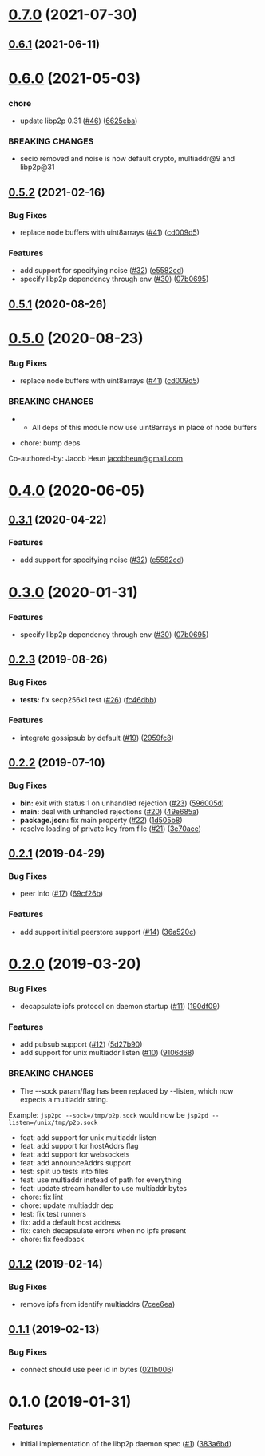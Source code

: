 # [0.7.0](https://github.com/libp2p/js-libp2p-daemon/compare/v0.6.1...v0.7.0) (2021-07-30)



## [0.6.1](https://github.com/libp2p/js-libp2p-daemon/compare/v0.6.0...v0.6.1) (2021-06-11)



# [0.6.0](https://github.com/libp2p/js-libp2p-daemon/compare/v0.5.2...v0.6.0) (2021-05-03)


### chore

* update libp2p 0.31 ([#46](https://github.com/libp2p/js-libp2p-daemon/issues/46)) ([6625eba](https://github.com/libp2p/js-libp2p-daemon/commit/6625ebaa6027cee7cd8d08de09035f0edc894c1a))


### BREAKING CHANGES

* secio removed and noise is now default crypto, multiaddr@9 and libp2p@31



## [0.5.2](https://github.com/libp2p/js-libp2p-daemon/compare/v0.2.3...v0.5.2) (2021-02-16)


### Bug Fixes

* replace node buffers with uint8arrays ([#41](https://github.com/libp2p/js-libp2p-daemon/issues/41)) ([cd009d5](https://github.com/libp2p/js-libp2p-daemon/commit/cd009d5e1f83724f907dd7f84239679633e8d197))


### Features

* add support for specifying noise ([#32](https://github.com/libp2p/js-libp2p-daemon/issues/32)) ([e5582cd](https://github.com/libp2p/js-libp2p-daemon/commit/e5582cdd00b7601cfe8ecc2b0d61a66bad71ab8a))
* specify libp2p dependency through env ([#30](https://github.com/libp2p/js-libp2p-daemon/issues/30)) ([07b0695](https://github.com/libp2p/js-libp2p-daemon/commit/07b0695157da539774de75f2316748164fdbd72d))



<a name="0.5.1"></a>
## [0.5.1](https://github.com/libp2p/js-libp2p-daemon/compare/v0.5.0...v0.5.1) (2020-08-26)



<a name="0.5.0"></a>
# [0.5.0](https://github.com/libp2p/js-libp2p-daemon/compare/v0.4.0...v0.5.0) (2020-08-23)


### Bug Fixes

* replace node buffers with uint8arrays ([#41](https://github.com/libp2p/js-libp2p-daemon/issues/41)) ([cd009d5](https://github.com/libp2p/js-libp2p-daemon/commit/cd009d5))


### BREAKING CHANGES

* - All deps of this module now use uint8arrays in place of node buffers

* chore: bump deps

Co-authored-by: Jacob Heun <jacobheun@gmail.com>



<a name="0.4.0"></a>
# [0.4.0](https://github.com/libp2p/js-libp2p-daemon/compare/v0.3.1...v0.4.0) (2020-06-05)



<a name="0.3.1"></a>
## [0.3.1](https://github.com/libp2p/js-libp2p-daemon/compare/v0.3.0...v0.3.1) (2020-04-22)


### Features

* add support for specifying noise ([#32](https://github.com/libp2p/js-libp2p-daemon/issues/32)) ([e5582cd](https://github.com/libp2p/js-libp2p-daemon/commit/e5582cd))



<a name="0.3.0"></a>
# [0.3.0](https://github.com/libp2p/js-libp2p-daemon/compare/v0.2.3...v0.3.0) (2020-01-31)


### Features

* specify libp2p dependency through env ([#30](https://github.com/libp2p/js-libp2p-daemon/issues/30)) ([07b0695](https://github.com/libp2p/js-libp2p-daemon/commit/07b0695))



<a name="0.2.3"></a>
## [0.2.3](https://github.com/libp2p/js-libp2p-daemon/compare/v0.2.2...v0.2.3) (2019-08-26)


### Bug Fixes

* **tests:** fix secp256k1 test ([#26](https://github.com/libp2p/js-libp2p-daemon/issues/26)) ([fc46dbb](https://github.com/libp2p/js-libp2p-daemon/commit/fc46dbb))


### Features

* integrate gossipsub by default ([#19](https://github.com/libp2p/js-libp2p-daemon/issues/19)) ([2959fc8](https://github.com/libp2p/js-libp2p-daemon/commit/2959fc8))



<a name="0.2.2"></a>
## [0.2.2](https://github.com/libp2p/js-libp2p-daemon/compare/v0.2.1...v0.2.2) (2019-07-10)


### Bug Fixes

* **bin:** exit with status 1 on unhandled rejection ([#23](https://github.com/libp2p/js-libp2p-daemon/issues/23)) ([596005d](https://github.com/libp2p/js-libp2p-daemon/commit/596005d))
* **main:** deal with unhandled rejections ([#20](https://github.com/libp2p/js-libp2p-daemon/issues/20)) ([49e685a](https://github.com/libp2p/js-libp2p-daemon/commit/49e685a))
* **package.json:** fix main property ([#22](https://github.com/libp2p/js-libp2p-daemon/issues/22)) ([1d505b8](https://github.com/libp2p/js-libp2p-daemon/commit/1d505b8))
* resolve loading of private key from file ([#21](https://github.com/libp2p/js-libp2p-daemon/issues/21)) ([3e70ace](https://github.com/libp2p/js-libp2p-daemon/commit/3e70ace))



<a name="0.2.1"></a>
## [0.2.1](https://github.com/libp2p/js-libp2p-daemon/compare/v0.2.0...v0.2.1) (2019-04-29)


### Bug Fixes

* peer info ([#17](https://github.com/libp2p/js-libp2p-daemon/issues/17)) ([69cf26b](https://github.com/libp2p/js-libp2p-daemon/commit/69cf26b))


### Features

* add support initial peerstore support ([#14](https://github.com/libp2p/js-libp2p-daemon/issues/14)) ([36a520c](https://github.com/libp2p/js-libp2p-daemon/commit/36a520c))



<a name="0.2.0"></a>
# [0.2.0](https://github.com/libp2p/js-libp2p-daemon/compare/v0.1.2...v0.2.0) (2019-03-20)


### Bug Fixes

* decapsulate ipfs protocol on daemon startup ([#11](https://github.com/libp2p/js-libp2p-daemon/issues/11)) ([190df09](https://github.com/libp2p/js-libp2p-daemon/commit/190df09))


### Features

* add pubsub support ([#12](https://github.com/libp2p/js-libp2p-daemon/issues/12)) ([5d27b90](https://github.com/libp2p/js-libp2p-daemon/commit/5d27b90))
* add support for unix multiaddr listen ([#10](https://github.com/libp2p/js-libp2p-daemon/issues/10)) ([9106d68](https://github.com/libp2p/js-libp2p-daemon/commit/9106d68))


### BREAKING CHANGES

* The --sock param/flag has been replaced by --listen, which now expects a multiaddr string.

Example: `jsp2pd --sock=/tmp/p2p.sock` would now be `jsp2pd --listen=/unix/tmp/p2p.sock`

* feat: add support for unix multiaddr listen
* feat: add support for hostAddrs flag
* feat: add support for websockets
* feat: add announceAddrs support
* test: split up tests into files
* feat: use multiaddr instead of path for everything
* feat: update stream handler to use multiaddr bytes
* chore: fix lint
* chore: update multiaddr dep
* test: fix test runners
* fix: add a default host address
* fix: catch decapsulate errors when no ipfs present
* chore: fix feedback



<a name="0.1.2"></a>
## [0.1.2](https://github.com/libp2p/js-libp2p-daemon/compare/v0.1.1...v0.1.2) (2019-02-14)


### Bug Fixes

* remove ipfs from identify multiaddrs ([7cee6ea](https://github.com/libp2p/js-libp2p-daemon/commit/7cee6ea))



<a name="0.1.1"></a>
## [0.1.1](https://github.com/libp2p/js-libp2p-daemon/compare/v0.1.0...v0.1.1) (2019-02-13)


### Bug Fixes

* connect should use peer id in bytes ([021b006](https://github.com/libp2p/js-libp2p-daemon/commit/021b006))



<a name="0.1.0"></a>
# 0.1.0 (2019-01-31)


### Features

* initial implementation of the libp2p daemon spec ([#1](https://github.com/libp2p/js-libp2p-daemon/issues/1)) ([383a6bd](https://github.com/libp2p/js-libp2p-daemon/commit/383a6bd))



